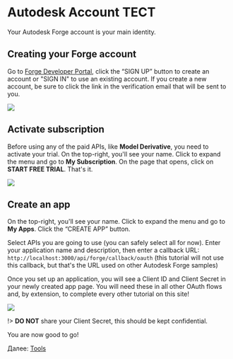 # Autodesk Account ТЕСТ

Your Autodesk Forge account is your main identity.

## Creating your Forge account

Go to [Forge Developer Portal](https://developer.autodesk.com/), click the “SIGN UP” button to create an account or "SIGN IN" to use an existing account. If you create a new account, be sure to click the link in the verification email that will be sent to you.

![](/_media/forge/dev_portal_home.png)

## Activate subscription

Before using any of the paid APIs, like **Model Derivative**, you need to activate your trial. On the top-right, you'll see your name. Click to expand the menu and go to **My Subscription**. On the page that opens, click on **START FREE TRIAL**. That's it.

![](_media/account/activate_sub.png)

## Create an app

On the top-right, you'll see your name. Click to expand the menu and go to **My Apps**. Click the “CREATE APP” button.

Select APIs you are going to use (you can safely select all for now). Enter your application name and description, then enter a callback URL: `http://localhost:3000/api/forge/callback/oauth` (this tutorial will not use this callback, but that's the URL used on other Autodesk Forge samples)

Once you set up an application, you will see a Client ID and Client Secret in your newly created app page. You will need these in all other OAuth flows and, by extension, to complete every other tutorial on this site!

![](_media/account/create_app.gif)

!> **DO NOT** share your Client Secret, this should be kept confidential.

You are now good to go!

Далее: [Tools](environment/tools/)

